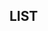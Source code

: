 <script setup>
  import list from "../.vitepress/view/list.vue"
</script>

## LIST

<list root="../../vue/article" />
